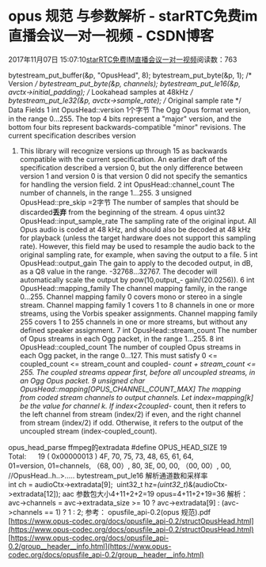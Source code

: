 # opus 规范 与参数解析 - starRTC免费im直播会议一对一视频 - CSDN博客
2017年11月07日 15:07:10[starRTC免费IM直播会议一对一视频](https://me.csdn.net/elesos)阅读数：763

bytestream_put_buffer(&p, "OpusHead", 8);
bytestream_put_byte(&p, 1); /* Version */
bytestream_put_byte(&p, channels);
bytestream_put_le16(&p, avctx->initial_padding); /* Lookahead samples at 48kHz */
bytestream_put_le32(&p, avctx->sample_rate); /* Original sample rate */
Data Fields
1 int OpusHead::version 1个字节
The Ogg Opus format version, in the range 0...255.
The top 4 bits represent a "major" version, and the bottom four bits represent
backwards-compatible "minor" revisions.
The current specification describes version
1. This library will recognize versions up through 15 as backwards compatible with
the current specification. An earlier draft of the specification described a version 0, but
the only difference between version 1 and version 0 is that version 0 did not specify the
semantics for handling the version field.
2 int OpusHead::channel_count
The number of channels, in the range 1...255.
3 unsigned OpusHead::pre_skip =2字节
The number of samples that should be discarded**丢弃** from the beginning of the stream.
4 opus uint32 OpusHead::input_sample_rate
The sampling rate of the original input.
All Opus audio is coded at 48 kHz, and should also be decoded at 48 kHz for playback
(unless the target hardware does not support this sampling rate). However, this field
may be used to resample the audio back to the original sampling rate, for example,
when saving the output to a file.
5 int OpusHead::output_gain
The gain to apply to the decoded output, in dB, as a Q8 value in the range.
-32768...32767. The decoder will automatically scale the output by pow(10,output_-
gain/(20.0256)).
6 int OpusHead::mapping_family
The channel mapping family, in the range 0...255.
Channel mapping family 0 covers mono or stereo in a single stream. Channel mapping
family 1 covers 1 to 8 channels in one or more streams, using the Vorbis speaker
assignments. Channel mapping family 255 covers 1 to 255 channels in one or more
streams, but without any defined speaker assignment.
7 int OpusHead::stream_count
The number of Opus streams in each Ogg packet, in the range 1...255.
8 int OpusHead::coupled_count
The number of coupled Opus streams in each Ogg packet, in the range 0...127.
This must satisfy 0 <= coupled_count <= stream_count and coupled-
_count + stream_count <= 255. The coupled streams appear first, before
all uncoupled streams, in an Ogg Opus packet.
9 unsigned char OpusHead::mapping[OPUS_CHANNEL_COUNT_MAX]
The mapping from coded stream channels to output channels.
Let index=mapping[k] be the value for channel k. If index<2coupled_-
count, then it refers to the left channel from stream (index/2) if even, and the
right channel from stream (index/2) if odd. Otherwise, it refers to the output of the
uncoupled stream (index-coupled_count).

opus_head_parse
ffmpeg的extradata
#define OPUS_HEAD_SIZE 19
Total:      19 ( 0x00000013 )
4F, 70, 75, 73, 48, 65, 61, 64, 
01=version, 01=channels, （68, 00）, 80, 3E, 00, 00,
（00, 00）, 00,    //OpusHead..h..>.....
bytestream_put_le16
解析通道数和采样率
int ch = audioCtx->extradata[9];
 uint32_t hz=*(uint32_t*)&(audioCtx->extradata[12]);
aac 参数包大小4+11+2+2=19
opus=4+11+2+19=36
解析：
avc->channels = avc->extradata_size >= 10 ? avc->extradata[9] : (avc->channels == 1) ? 1 : 2;
参考：
opusfile_api-0.2(opus 规范).pdf
[https://www.opus-codec.org/docs/opusfile_api-0.2/structOpusHead.html](https://www.opus-codec.org/docs/opusfile_api-0.2/structOpusHead.html)
[https://www.opus-codec.org/docs/opusfile_api-0.2/group__header__info.html](https://www.opus-codec.org/docs/opusfile_api-0.2/group__header__info.html)
